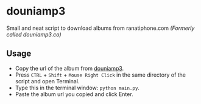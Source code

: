 # douniamp3
Small and neat script to download albums from ranatiphone.com *(Formerly called douniamp3.co)*

## Usage

- Copy the url of the album from [douniamp3](https://douniamp3.co/).
- Press `CTRL` + `Shift` + `Mouse Right Click` in the same directory of the script and open Terminal.
- Type this in the terminal window: `python main.py`.
- Paste the album url you copied and click Enter.

